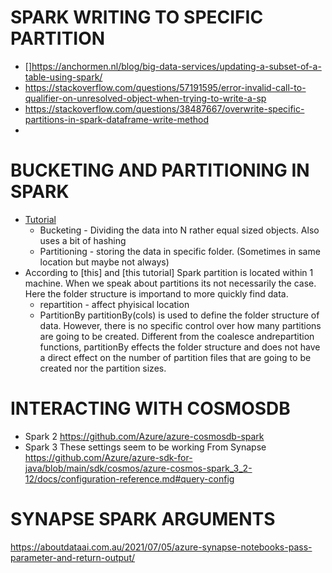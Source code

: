 # SPARK WRITING TO SPECIFIC PARTITION 

+ []https://anchormen.nl/blog/big-data-services/updating-a-subset-of-a-table-using-spark/
+ https://stackoverflow.com/questions/57191595/error-invalid-call-to-qualifier-on-unresolved-object-when-trying-to-write-a-sp
+ https://stackoverflow.com/questions/38487667/overwrite-specific-partitions-in-spark-dataframe-write-method
+ 
# BUCKETING AND PARTITIONING IN SPARK 

+ [Tutorial](https://selectfrom.dev/apache-spark-partitioning-bucketing-3fd350816911)
    + Bucketing - Dividing the data into N rather equal sized objects. Also uses a bit of hashing
    + Partitioning - storing the data in specific folder. (Sometimes in same location but maybe not always)
+ According to [this] and [this tutorial] Spark partition is located within 1 machine. When we speak about partitions its not necessarily the case. Here the folder structure is importand to more quickly find data. 
   + repartition - affect phyisical location
   + PartitionBy partitionBy(cols) is used to define the folder structure of data. However, there is no specific control over how many partitions are going to be created. Different from the coalesce andrepartition functions, partitionBy effects the folder structure and does not have a direct effect on the number of partition files that are going to be created nor the partition sizes.

# INTERACTING WITH COSMOSDB 


+ Spark 2 https://github.com/Azure/azure-cosmosdb-spark
+ Spark 3  These settings seem to be working From Synapse https://github.com/Azure/azure-sdk-for-java/blob/main/sdk/cosmos/azure-cosmos-spark_3_2-12/docs/configuration-reference.md#query-config


# SYNAPSE SPARK ARGUMENTS 

https://aboutdataai.com.au/2021/07/05/azure-synapse-notebooks-pass-parameter-and-return-output/
